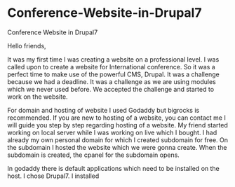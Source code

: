 # Conference-Website-in-Drupal7
Conference Website in Drupal7

Hello friends,

It was my first time I was creating a website on a professional level. I was called upon to create a website for International conference. So it was a perfect time to make use of the powerful CMS, Drupal. It was a challenge because we had a deadline. It was a challenge as we are using modules which we never used before. We accepted the challenge and started to work on the website.

For domain and hosting of website I used Godaddy but bigrocks is recommended. If you are new to hosting of a website, you can contact me I will guide you step by step regarding hosting of a website. My friend started working on local server while I was working on live which I bought. I had already my own personal domain for which I created subdomain for free. On the subdomain I hosted the website which we were gonna create. When the subdomain is created, the cpanel for the subdomain opens. 

In godaddy there is default applications which need to be installed on the host. I chose Drupal7. I installed
